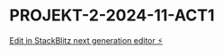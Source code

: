 # PROJEKT-2-2024-11-ACT1

[Edit in StackBlitz next generation editor ⚡️](https://stackblitz.com/~/github.com/MichalKMEB/PROJEKT-2-2024-11-ACT1)